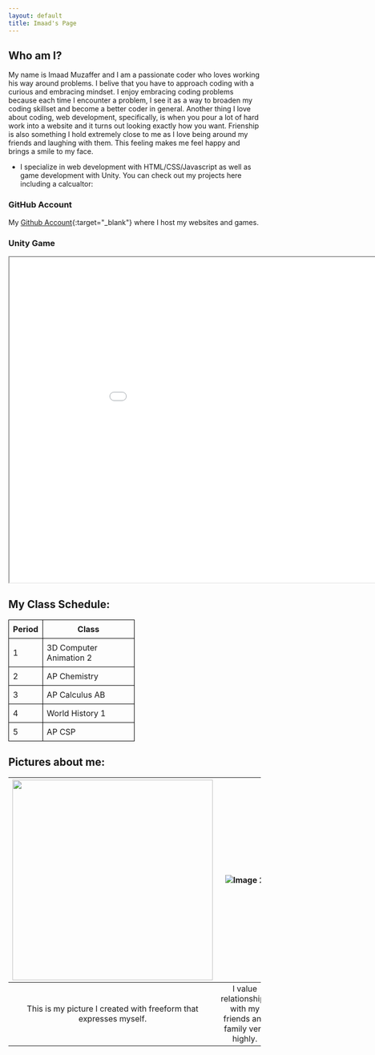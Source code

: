```yaml
---
layout: default
title: Imaad's Page
---
```



## Who am I?
My name is Imaad Muzaffer and I am a passionate coder who loves working his way around problems. I belive that you have to approach coding with a curious and embracing mindset. I enjoy embracing coding problems because each time I encounter a problem, I see it as a way to broaden my coding skillset and become a better coder in general. Another thing I love about coding, web development, specifically, is when you pour a lot of hard work into a website and it turns out looking exactly how you want. Frienship is also something I hold extremely close to me as I love being around my friends and laughing with them. This feeling makes me feel happy and brings a smile to my face. 
- I specialize in web development with HTML/CSS/Javascript as well as game development with Unity. You can check out my projects here including a calcualtor:

### GitHub Account
My [Github Account](https://github.com/Imaad08){:target="_blank"} where I host my websites and games.

### Unity Game
<!-- My [Unity game hosted with Github Pages](https://imaad08.github.io/FlippyMazeGame/){:target="_blank"}(computer only)
- Youtube video of the game:
<iframe width="560" height="315" src="https://www.youtube.com/embed/l5y0hlhtjbY" frameborder="0" allowfullscreen></iframe> -->


<html lang="en">
<head>
<meta charset="UTF-8">
<meta name="viewport" content="width=device-width, initial-scale=1.0">
<title>Imaad's Game</title>
</head>
<body>
  <div id="unityContainer"></div>
  <iframe src="FlippyMazeGame/index.html" width="1000" height="650"></iframe>
  <div id="unityContainer"></div>
  <script src="FlippyMazeGame/TemplateData/UnityProgress.js"></script>
  <script src="FlippyMazeGame/Build/UnityLoader.js"></script>
  <script>
    var container = document.getElementById("unityContainer");
    var gameInstance = UnityLoader.instantiate(container, "path-to-your-unity-game/Build/YourGame.json");
  </script>
</body>
</html> 



## My Class Schedule:
<table style="border-collapse: collapse; width: 50%;">
  <tr>
    <th style="border: 1px solid black; padding: 8px;">Period</th>
    <th style="border: 1px solid black; padding: 8px;">Class</th>
  </tr>
  <tr>
    <td style="border: 1px solid black; padding: 8px;">1</td>
    <td style="border: 1px solid black; padding: 8px;">3D Computer Animation 2</td>
  </tr>
  <tr>
    <td style="border: 1px solid black; padding: 8px;">2</td>
    <td style="border: 1px solid black; padding: 8px;">AP Chemistry</td>
  </tr>
  <tr>
    <td style="border: 1px solid black; padding: 8px;">3</td>
    <td style="border: 1px solid black; padding: 8px;">AP Calculus AB</td>
  </tr>
  <tr>
    <td style="border: 1px solid black; padding: 8px;">4</td>
    <td style="border: 1px solid black; padding: 8px;">World History 1</td>
  </tr>
  <tr>
    <td style="border: 1px solid black; padding: 8px;">5</td>
    <td style="border: 1px solid black; padding: 8px;">AP CSP</td>
  </tr>
</table>

## Pictures about me:
 

| <img src="https://i.ibb.co/c88RFfS/IMG-6520.jpg" width="auto" height="400"> | ![Image 2](https://i.ibb.co/XjgxswZ/Full-Size-Render.jpg) |
|:---:|:---:|
| This is my picture I created with freeform that expresses myself. | I value relationships with my friends and family very highly. |

